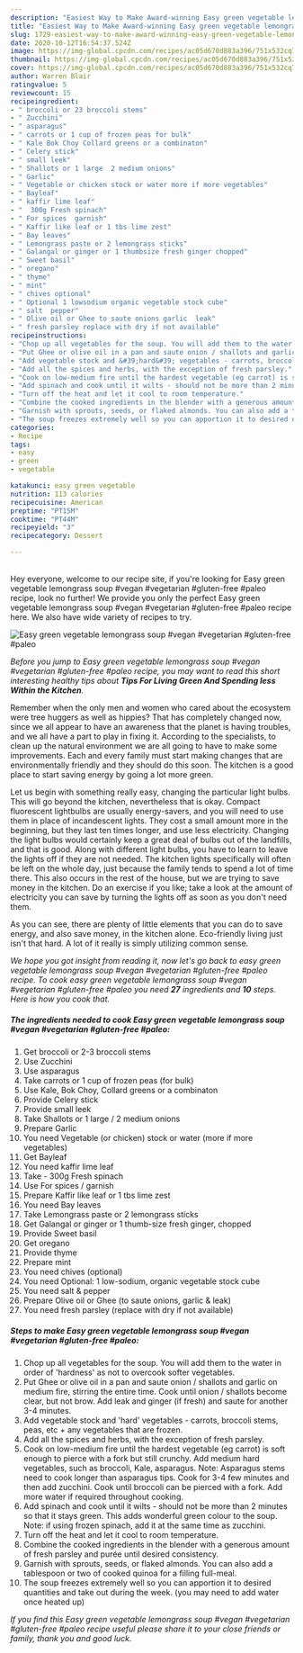 ```yaml
---
description: "Easiest Way to Make Award-winning Easy green vegetable lemongrass soup #vegan #vegetarian #gluten-free #paleo"
title: "Easiest Way to Make Award-winning Easy green vegetable lemongrass soup #vegan #vegetarian #gluten-free #paleo"
slug: 1729-easiest-way-to-make-award-winning-easy-green-vegetable-lemongrass-soup-vegan-vegetarian-gluten-free-paleo
date: 2020-10-12T16:54:37.524Z
image: https://img-global.cpcdn.com/recipes/ac05d670d883a396/751x532cq70/easy-green-vegetable-lemongrass-soup-vegan-vegetarian-gluten-free-paleo-recipe-main-photo.jpg
thumbnail: https://img-global.cpcdn.com/recipes/ac05d670d883a396/751x532cq70/easy-green-vegetable-lemongrass-soup-vegan-vegetarian-gluten-free-paleo-recipe-main-photo.jpg
cover: https://img-global.cpcdn.com/recipes/ac05d670d883a396/751x532cq70/easy-green-vegetable-lemongrass-soup-vegan-vegetarian-gluten-free-paleo-recipe-main-photo.jpg
author: Warren Blair
ratingvalue: 5
reviewcount: 15
recipeingredient:
- " broccoli or 23 broccoli stems"
- " Zucchini"
- " asparagus"
- " carrots or 1 cup of frozen peas for bulk"
- " Kale Bok Choy Collard greens or a combinaton"
- " Celery stick"
- " small leek"
- " Shallots or 1 large  2 medium onions"
- " Garlic"
- " Vegetable or chicken stock or water more if more vegetables"
- " Bayleaf"
- " kaffir lime leaf"
- "  300g Fresh spinach"
- " For spices  garnish"
- " Kaffir like leaf or 1 tbs lime zest"
- " Bay leaves"
- " Lemongrass paste or 2 lemongrass sticks"
- " Galangal or ginger or 1 thumbsize fresh ginger chopped"
- " Sweet basil"
- " oregano"
- " thyme"
- " mint"
- " chives optional"
- " Optional 1 lowsodium organic vegetable stock cube"
- " salt  pepper"
- " Olive oil or Ghee to saute onions garlic  leak"
- " fresh parsley replace with dry if not available"
recipeinstructions:
- "Chop up all vegetables for the soup. You will add them to the water in order of &#39;hardness&#39; as not to overcook softer vegetables."
- "Put Ghee or olive oil in a pan and saute onion / shallots and garlic on medium fire, stirring the entire time. Cook until onion / shallots become clear, but not brow. Add leak and ginger (if fresh) and saute for another 3-4 minutes."
- "Add vegetable stock and &#39;hard&#39; vegetables - carrots, broccoli stems, peas, etc + any vegetables that are frozen."
- "Add all the spices and herbs, with the exception of fresh parsley."
- "Cook on low-medium fire until the hardest vegetable (eg carrot) is soft enough to pierce with a fork but still crunchy. Add medium hard vegetables, such as broccoli, Kale, asparagus. Note: Asparagus stems need to cook longer than asparagus tips. Cook for 3-4 few minutes and then add zucchini. Cook until broccoli can be pierced with a fork. Add more water if required throughout cooking."
- "Add spinach and cook until it wilts - should not be more than 2 minutes so that it stays green. This adds wonderful green colour to the soup. Note: if using frozen spinach, add it at the same time as zucchini."
- "Turn off the heat and let it cool to room temperature."
- "Combine the cooked ingredients in the blender with a generous amount of fresh parsley and purée until desired consistency."
- "Garnish with sprouts, seeds, or flaked almonds. You can also add a tablespoon or two of cooked quinoa for a filling full-meal."
- "The soup freezes extremely well so you can apportion it to desired quantities and take out during the week. (you may need to add water once heated up)"
categories:
- Recipe
tags:
- easy
- green
- vegetable

katakunci: easy green vegetable 
nutrition: 113 calories
recipecuisine: American
preptime: "PT15M"
cooktime: "PT44M"
recipeyield: "3"
recipecategory: Dessert

---
```

<br>
Hey everyone, welcome to our recipe site, if you're looking for Easy green vegetable lemongrass soup #vegan #vegetarian #gluten-free #paleo recipe, look no further! We provide you only the perfect Easy green vegetable lemongrass soup #vegan #vegetarian #gluten-free #paleo recipe here. We also have wide variety of recipes to try.
<br>


![Easy green vegetable lemongrass soup #vegan #vegetarian #gluten-free #paleo](https://img-global.cpcdn.com/recipes/ac05d670d883a396/751x532cq70/easy-green-vegetable-lemongrass-soup-vegan-vegetarian-gluten-free-paleo-recipe-main-photo.jpg)

<i>Before you jump to Easy green vegetable lemongrass soup #vegan #vegetarian #gluten-free #paleo recipe, you may want to read this short interesting healthy tips about 
<strong>Tips For Living Green And Spending less Within the Kitchen</strong>.</i>
</br>

Remember when the only men and women who cared about the ecosystem were tree huggers as well as hippies? That has completely changed now, since we all appear to have an awareness that the planet is having troubles, and we all have a part to play in fixing it. According to the specialists, to clean up the natural environment we are all going to have to make some improvements. Each and every family must start making changes that are environmentally friendly and they should do this soon. The kitchen is a good place to start saving energy by going a lot more green.

Let us begin with something really easy, changing the particular light bulbs. This will go beyond the kitchen, nevertheless that is okay. Compact fluorescent lightbulbs are usually energy-savers, and you will need to use them in place of incandescent lights. They cost a small amount more in the beginning, but they last ten times longer, and use less electricity. Changing the light bulbs would certainly keep a great deal of bulbs out of the landfills, and that is good. Along with different light bulbs, you have to learn to leave the lights off if they are not needed. The kitchen lights specifically will often be left on the whole day, just because the family tends to spend a lot of time there. This also occurs in the rest of the house, but we are trying to save money in the kitchen. Do an exercise if you like; take a look at the amount of electricity you can save by turning the lights off as soon as you don't need them.

As you can see, there are plenty of little elements that you can do to save energy, and also save money, in the kitchen alone. Eco-friendly living just isn't that hard. A lot of it really is simply utilizing common sense.


<i>We hope you got insight from reading it, now let's go back to easy green vegetable lemongrass soup #vegan #vegetarian #gluten-free #paleo recipe. To cook easy green vegetable lemongrass soup #vegan #vegetarian #gluten-free #paleo you need <strong>27</strong> ingredients and <strong>10</strong> steps. Here is how you cook that.
</i>

##### The ingredients needed to cook Easy green vegetable lemongrass soup #vegan #vegetarian #gluten-free #paleo:

1. Get  broccoli or 2-3 broccoli stems
1. Use  Zucchini
1. Use  asparagus
1. Take  carrots or 1 cup of frozen peas (for bulk)
1. Use  Kale, Bok Choy, Collard greens or a combinaton
1. Provide  Celery stick
1. Provide  small leek
1. Take  Shallots or 1 large / 2 medium onions
1. Prepare  Garlic
1. You need  Vegetable (or chicken) stock or water (more if more vegetables)
1. Get  Bayleaf
1. You need  kaffir lime leaf
1. Take  - 300g Fresh spinach
1. Use  For spices / garnish
1. Prepare  Kaffir like leaf or 1 tbs lime zest
1. You need  Bay leaves
1. Take  Lemongrass paste or 2 lemongrass sticks
1. Get  Galangal or ginger or 1 thumb-size fresh ginger, chopped
1. Provide  Sweet basil
1. Get  oregano
1. Provide  thyme
1. Prepare  mint
1. You need  chives (optional)
1. You need  Optional: 1 low-sodium, organic vegetable stock cube
1. You need  salt &amp; pepper
1. Prepare  Olive oil or Ghee (to saute onions, garlic &amp; leak)
1. You need  fresh parsley (replace with dry if not available)


##### Steps to make Easy green vegetable lemongrass soup #vegan #vegetarian #gluten-free #paleo:

1. Chop up all vegetables for the soup. You will add them to the water in order of &#39;hardness&#39; as not to overcook softer vegetables.
1. Put Ghee or olive oil in a pan and saute onion / shallots and garlic on medium fire, stirring the entire time. Cook until onion / shallots become clear, but not brow. Add leak and ginger (if fresh) and saute for another 3-4 minutes.
1. Add vegetable stock and &#39;hard&#39; vegetables - carrots, broccoli stems, peas, etc + any vegetables that are frozen.
1. Add all the spices and herbs, with the exception of fresh parsley.
1. Cook on low-medium fire until the hardest vegetable (eg carrot) is soft enough to pierce with a fork but still crunchy. Add medium hard vegetables, such as broccoli, Kale, asparagus. Note: Asparagus stems need to cook longer than asparagus tips. Cook for 3-4 few minutes and then add zucchini. Cook until broccoli can be pierced with a fork. Add more water if required throughout cooking.
1. Add spinach and cook until it wilts - should not be more than 2 minutes so that it stays green. This adds wonderful green colour to the soup. Note: if using frozen spinach, add it at the same time as zucchini.
1. Turn off the heat and let it cool to room temperature.
1. Combine the cooked ingredients in the blender with a generous amount of fresh parsley and purée until desired consistency.
1. Garnish with sprouts, seeds, or flaked almonds. You can also add a tablespoon or two of cooked quinoa for a filling full-meal.
1. The soup freezes extremely well so you can apportion it to desired quantities and take out during the week. (you may need to add water once heated up)


<i>If you find this Easy green vegetable lemongrass soup #vegan #vegetarian #gluten-free #paleo recipe useful please share it to your close friends or family, thank you and good luck.</i>
